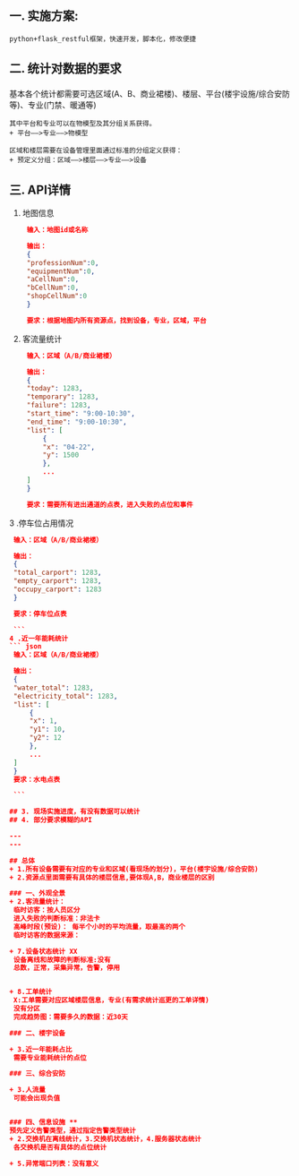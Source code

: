 
## 一. 实施方案: 

    python+flask_restful框架，快速开发，脚本化，修改便捷


## <p colro='#BBBBBB'>二. 统计对数据的要求</p>

基本各个统计都需要可选区域(A、B、商业裙楼)、楼层、平台(楼宇设施/综合安防等)、专业(门禁、暖通等)
    
    其中平台和专业可以在物模型及其分组关系获得。
    + 平台——>专业——>物模型

    区域和楼层需要在设备管理里面通过标准的分组定义获得：
    + 预定义分组：区域——>楼层——>专业——>设备

## 三. API详情

1. 地图信息
   
   ``` json
    输入：地图id或名称

    输出：
    {
    "professionNum":0,
    "equipmentNum":0,
    "aCellNum":0,
    "bCellNum":0,
    "shopCellNum":0
    }

    要求：根据地图内所有资源点，找到设备，专业，区域，平台

    ```

2. 客流量统计
   ``` json
    输入：区域（A/B/商业裙楼）

    输出：
    {
    "today": 1283,
    "temporary": 1283,
    "failure": 1283,
    "start_time": "9:00-10:30",
    "end_time": "9:00-10:30",
    "list": [
        {
        "x": "04-22",
        "y": 1500
        },
        ...
    ]
    }

    要求：需要所有进出通道的点表，进入失败的点位和事件

    ```
3 .停车位占用情况
   ``` json
    输入：区域（A/B/商业裙楼）

    输出：
    {
    "total_carport": 1283,
    "empty_carport": 1283,
    "occupy_carport": 1283
    }

    要求：停车位点表

    ```
4 .近一年能耗统计
   ``` json
    输入：区域（A/B/商业裙楼）

    输出：
    {
    "water_total": 1283,
    "electricity_total": 1283,
    "list": [
        {
        "x": 1,
        "y1": 10,
        "y2": 12
        },
        ...
    ]
    }
    要求：水电点表

    ```

## 3. 现场实施进度，有没有数据可以统计
## 4. 部分要求模糊的API

---
---

## 总体
+ 1.所有设备需要有对应的专业和区域(看现场的划分)，平台(楼宇设施/综合安防)
+ 2.资源点里面需要有具体的楼层信息,要体现A,B，商业楼层的区别

### 一、外观全景
+ 2.客流量统计：
    临时访客：按人员区分
    进入失败的判断标准：非法卡
    高峰时段(预设)： 每半个小时的平均流量，取最高的两个
    临时访客的数据来源：

+ 7.设备状态统计 XX
    设备离线和故障的判断标准:没有
    总数，正常，采集异常，告警，停用


+ 8.工单统计
    X:工单需要对应区域楼层信息，专业(有需求统计巡更的工单详情)
    没有分区
    完成趋势图：需要多久的数据：近30天

### 二、楼宇设备

+ 3.近一年能耗占比
    需要专业能耗统计的点位

### 三、综合安防

+ 3.人流量
    可能会出现负值


### 四、信息设施 **
预先定义告警类型，通过指定告警类型统计
+ 2.交换机在离线统计，3.交换机状态统计，4.服务器状态统计
    各交换机是否有具体的点位统计

+ 5.异常端口列表：没有意义


